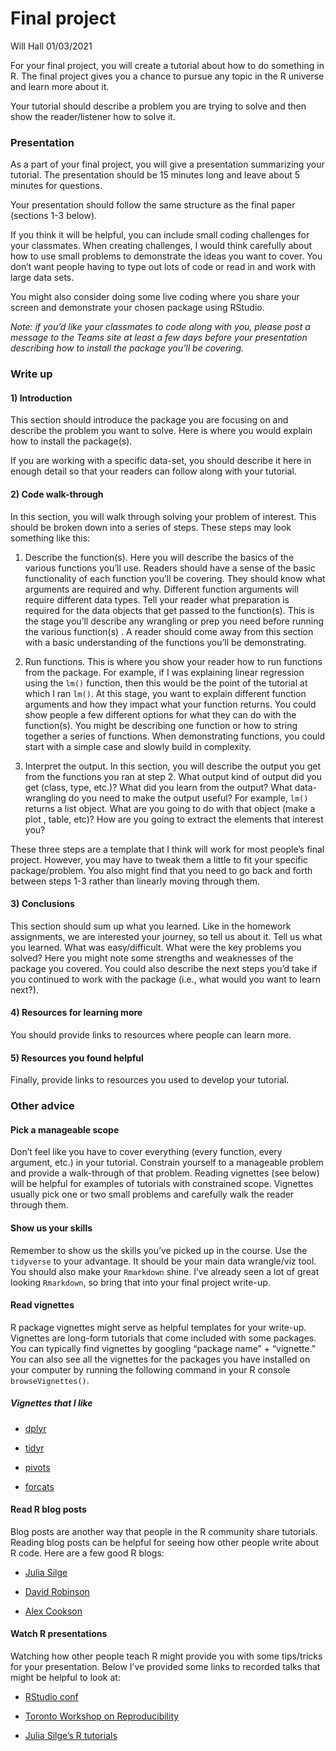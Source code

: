 Final project
================
Will Hall
01/03/2021

For your final project, you will create a tutorial about how to do
something in R. The final project gives you a chance to pursue any topic
in the R universe and learn more about it.

Your tutorial should describe a problem you are trying to solve and then
show the reader/listener how to solve it.

### Presentation

As a part of your final project, you will give a presentation
summarizing your tutorial. The presentation should be 15 minutes long
and leave about 5 minutes for questions.

Your presentation should follow the same structure as the final paper
(sections 1-3 below).

If you think it will be helpful, you can include small coding challenges
for your classmates. When creating challenges, I would think carefully
about how to use small problems to demonstrate the ideas you want to
cover. You don’t want people having to type out lots of code or read in
and work with large data sets.

You might also consider doing some live coding where you share your
screen and demonstrate your chosen package using RStudio.

*Note: if you’d like your classmates to code along with you, please post
a message to the Teams site at least a few days before your presentation
describing how to install the package you’ll be covering.*

### Write up

#### 1) Introduction

This section should introduce the package you are focusing on and
describe the problem you want to solve. Here is where you would explain
how to install the package(s).

If you are working with a specific data-set, you should describe it here
in enough detail so that your readers can follow along with your
tutorial.

#### 2) Code walk-through

In this section, you will walk through solving your problem of interest.
This should be broken down into a series of steps. These steps may look
something like this:

1.  Describe the function(s). Here you will describe the basics of the
    various functions you’ll use. Readers should have a sense of the
    basic functionality of each function you’ll be covering. They should
    know what arguments are required and why. Different function
    arguments will require different data types. Tell your reader what
    preparation is required for the data objects that get passed to the
    function(s). This is the stage you’ll describe any wrangling or prep
    you need before running the various function(s) . A reader should
    come away from this section with a basic understanding of the
    functions you’ll be demonstrating.

2.  Run functions. This is where you show your reader how to run
    functions from the package. For example, if I was explaining linear
    regression using the `lm()` function, then this would be the point
    of the tutorial at which I ran `lm()`. At this stage, you want to
    explain different function arguments and how they impact what your
    function returns. You could show people a few different options for
    what they can do with the function(s). You might be describing one
    function or how to string together a series of functions. When
    demonstrating functions, you could start with a simple case and
    slowly build in complexity.

3.  Interpret the output. In this section, you will describe the output
    you get from the functions you ran at step 2. What output kind of
    output did you get (class, type, etc.)? What did you learn from the
    output? What data-wrangling do you need to make the output useful?
    For example, `lm()` returns a list object. What are you going to do
    with that object (make a plot , table, etc)? How are you going to
    extract the elements that interest you?

These three steps are a template that I think will work for most
people’s final project. However, you may have to tweak them a little to
fit your specific package/problem. You also might find that you need to
go back and forth between steps 1-3 rather than linearly moving through
them.

#### 3) Conclusions

This section should sum up what you learned. Like in the homework
assignments, we are interested your journey, so tell us about it. Tell
us what you learned. What was easy/difficult. What were the key problems
you solved? Here you might note some strengths and weaknesses of the
package you covered. You could also describe the next steps you’d take
if you continued to work with the package (i.e., what would you want to
learn next?).

#### 4) Resources for learning more

You should provide links to resources where people can learn more.

#### 5) Resources you found helpful

Finally, provide links to resources you used to develop your tutorial.

### Other advice

#### Pick a manageable scope

Don’t feel like you have to cover everything (every function, every
argument, etc.) in your tutorial. Constrain yourself to a manageable
problem and provide a walk-through of that problem. Reading vignettes
(see below) will be helpful for examples of tutorials with constrained
scope. Vignettes usually pick one or two small problems and carefully
walk the reader through them.

#### Show us your skills

Remember to show us the skills you’ve picked up in the course. Use the
`tidyverse` to your advantage. It should be your main data wrangle/viz
tool. You should also make your `Rmarkdown` shine. I’ve already seen a
lot of great looking `Rmarkdown`, so bring that into your final project
write-up.

#### Read vignettes

R package vignettes might serve as helpful templates for your write-up.
Vignettes are long-form tutorials that come included with some packages.
You can typically find vignettes by googling “package name” +
“vignette.” You can also see all the vignettes for the packages you have
installed on your computer by running the following command in your R
console `browseVignettes()`.

##### Vignettes that I like

-   [dplyr](https://cran.r-project.org/web/packages/dplyr/vignettes/dplyr.html)

-   [tidyr](https://tidyr.tidyverse.org/articles/tidy-data.html)

-   [pivots](https://tidyr.tidyverse.org/articles/pivot.html)

-   [forcats](https://forcats.tidyverse.org/articles/forcats.html)

#### Read R blog posts

Blog posts are another way that people in the R community share
tutorials. Reading blog posts can be helpful for seeing how other people
write about R code. Here are a few good R blogs:

-   [Julia Silge](https://juliasilge.com/blog/)

-   [David Robinson](http://varianceexplained.org/posts/)

-   [Alex Cookson](https://www.alexcookson.com/)

#### Watch R presentations

Watching how other people teach R might provide you with some
tips/tricks for your presentation. Below I’ve provided some links to
recorded talks that might be helpful to look at:

-   [RStudio conf](https://rstudio.com/resources/rstudioglobal-2021/)

-   [Toronto Workshop on
    Reproducibility](https://rohanalexander.com/reproducibility.html)

-   [Julia Silge’s R
    tutorials](https://www.youtube.com/channel/UCTTBgWyJl2HrrhQOOc710kA)
